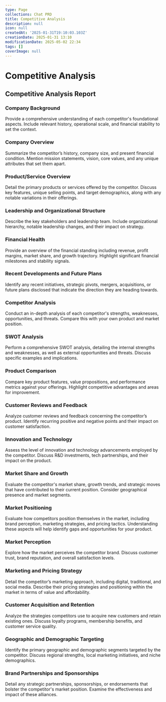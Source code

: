 ```yaml
---
type: Page
collections: Chat PRD
title: Competitive Analysis
description: null
icon: null
createdAt: '2025-01-31T19:10:03.103Z'
creationDate: 2025-01-31 13:10
modificationDate: 2025-05-02 22:34
tags: []
coverImage: null
---
```


# Competitive Analysis

## Competitive Analysis Report

### Company Background

Provide a comprehensive understanding of each competitor's foundational aspects. Include relevant history, operational scale, and financial stability to set the context.

### Company Overview

Summarize the competitor’s history, company size, and present financial condition. Mention mission statements, vision, core values, and any unique attributes that set them apart.

### Product/Service Overview

Detail the primary products or services offered by the competitor. Discuss key features, unique selling points, and target demographics, along with any notable variations in their offerings.

### Leadership and Organizational Structure

Describe the key stakeholders and leadership team. Include organizational hierarchy, notable leadership changes, and their impact on strategy.

### Financial Health

Provide an overview of the financial standing including revenue, profit margins, market share, and growth trajectory. Highlight significant financial milestones and stability signals.

### Recent Developments and Future Plans

Identify any recent initiatives, strategic pivots, mergers, acquisitions, or future plans disclosed that indicate the direction they are heading towards.

### Competitor Analysis

Conduct an in-depth analysis of each competitor's strengths, weaknesses, opportunities, and threats. Compare this with your own product and market position.

### SWOT Analysis

Perform a comprehensive SWOT analysis, detailing the internal strengths and weaknesses, as well as external opportunities and threats. Discuss specific examples and implications.

### Product Comparison

Compare key product features, value propositions, and performance metrics against your offerings. Highlight competitive advantages and areas for improvement.

### Customer Reviews and Feedback

Analyze customer reviews and feedback concerning the competitor’s product. Identify recurring positive and negative points and their impact on customer satisfaction.

### Innovation and Technology

Assess the level of innovation and technology advancements employed by the competitor. Discuss R&D investments, tech partnerships, and their impact on the product.

### Market Share and Growth

Evaluate the competitor's market share, growth trends, and strategic moves that have contributed to their current position. Consider geographical presence and market segments.

### Market Positioning

Evaluate how competitors position themselves in the market, including brand perception, marketing strategies, and pricing tactics. Understanding these aspects will help identify gaps and opportunities for your product.

### Market Perception

Explore how the market perceives the competitor brand. Discuss customer trust, brand reputation, and overall satisfaction levels.

### Marketing and Pricing Strategy

Detail the competitor’s marketing approach, including digital, traditional, and social media. Describe their pricing strategies and positioning within the market in terms of value and affordability.

### Customer Acquisition and Retention

Analyze the strategies competitors use to acquire new customers and retain existing ones. Discuss loyalty programs, membership benefits, and customer service quality.

### Geographic and Demographic Targeting

Identify the primary geographic and demographic segments targeted by the competitor. Discuss regional strengths, local marketing initiatives, and niche demographics.

### Brand Partnerships and Sponsorships

Detail any strategic partnerships, sponsorships, or endorsements that bolster the competitor's market position. Examine the effectiveness and impact of these alliances.

